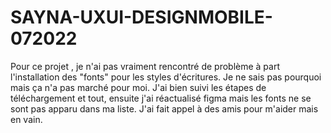 # SAYNA-UXUI-DESIGNMOBILE-072022

Pour ce projet , je n'ai pas vraiment rencontré de problème à part l'installation des "fonts" pour les styles d'écritures.
Je ne sais pas pourquoi mais ça n'a pas marché pour moi. J'ai bien suivi les étapes de téléchargement et tout, ensuite j'ai réactualisé figma mais les fonts ne se sont pas apparu dans ma liste. J'ai fait appel à des amis pour m'aider mais en vain.
